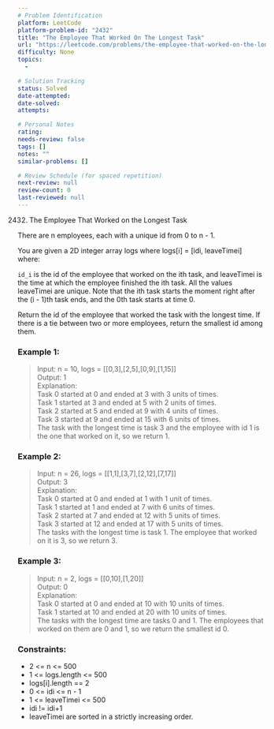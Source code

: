 ```yaml
---
# Problem Identification
platform: LeetCode
platform-problem-id: "2432"
title: "The Employee That Worked On The Longest Task"
url: "https://leetcode.com/problems/the-employee-that-worked-on-the-longest-task/"
difficulty: None
topics:
  -

# Solution Tracking
status: Solved
date-attempted:
date-solved:
attempts:

# Personal Notes
rating:
needs-review: false
tags: []
notes: ""
similar-problems: []

# Review Schedule (for spaced repetition)
next-review: null
review-count: 0
last-reviewed: null
---
```


2432. The Employee That Worked on the Longest Task

There are n employees, each with a unique id from 0 to n - 1.

You are given a 2D integer array logs where logs[i] = [idi, leaveTimei] where:

`id_i` is the id of the employee that worked on the ith task, and
leaveTimei is the time at which the employee finished the ith task. All the values leaveTimei are unique.
Note that the ith task starts the moment right after the (i - 1)th task ends, and the 0th task starts at time 0.

Return the id of the employee that worked the task with the longest time. If there is a tie between two or more employees, return the smallest id among them.

### Example 1:

> Input: n = 10, logs = [[0,3],[2,5],[0,9],[1,15]]<br/>
> Output: 1<br/>
> Explanation:<br/>
> Task 0 started at 0 and ended at 3 with 3 units of times.<br/>
> Task 1 started at 3 and ended at 5 with 2 units of times.<br/>
> Task 2 started at 5 and ended at 9 with 4 units of times.<br/>
> Task 3 started at 9 and ended at 15 with 6 units of times.<br/>
> The task with the longest time is task 3 and the employee with id 1 is the one that worked on it, so we return 1.

### Example 2:

> Input: n = 26, logs = [[1,1],[3,7],[2,12],[7,17]]<br/>
> Output: 3<br/>
> Explanation:<br/>
> Task 0 started at 0 and ended at 1 with 1 unit of times.<br/>
> Task 1 started at 1 and ended at 7 with 6 units of times.<br/>
> Task 2 started at 7 and ended at 12 with 5 units of times.<br/>
> Task 3 started at 12 and ended at 17 with 5 units of times.<br/>
> The tasks with the longest time is task 1. The employee that worked on it is 3, so we return 3.

### Example 3:

> Input: n = 2, logs = [[0,10],[1,20]]<br/>
> Output: 0<br/>
> Explanation:<br/>
> Task 0 started at 0 and ended at 10 with 10 units of times.<br/>
> Task 1 started at 10 and ended at 20 with 10 units of times.<br/>
> The tasks with the longest time are tasks 0 and 1. The employees that worked on them are 0 and 1, so we return the smallest id 0.

### Constraints:

- 2 <= n <= 500
- 1 <= logs.length <= 500
- logs[i].length == 2
- 0 <= idi <= n - 1
- 1 <= leaveTimei <= 500
- idi != idi+1
- leaveTimei are sorted in a strictly increasing order.
